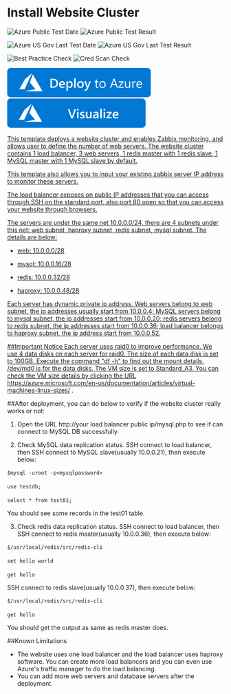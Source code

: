 # Install Website Cluster

![Azure Public Test Date](https://azurequickstartsservice.blob.core.windows.net/badges/website-cluster-centos/PublicLastTestDate.svg)
![Azure Public Test Result](https://azurequickstartsservice.blob.core.windows.net/badges/website-cluster-centos/PublicDeployment.svg)

![Azure US Gov Last Test Date](https://azurequickstartsservice.blob.core.windows.net/badges/website-cluster-centos/FairfaxLastTestDate.svg)
![Azure US Gov Last Test Result](https://azurequickstartsservice.blob.core.windows.net/badges/website-cluster-centos/FairfaxDeployment.svg)

![Best Practice Check](https://azurequickstartsservice.blob.core.windows.net/badges/website-cluster-centos/BestPracticeResult.svg)
![Cred Scan Check](https://azurequickstartsservice.blob.core.windows.net/badges/website-cluster-centos/CredScanResult.svg)

[![Deploy To Azure](https://raw.githubusercontent.com/Azure/azure-quickstart-templates/master/1-CONTRIBUTION-GUIDE/images/deploytoazure.svg?sanitize=true)](https://portal.azure.com/#create/Microsoft.Template/uri/https%3A%2F%2Fraw.githubusercontent.com%2FAzure%2Fazure-quickstart-templates%2Fmaster%2Fwebsite-cluster-centos%2Fazuredeploy.json)
[![Visualize](https://raw.githubusercontent.com/Azure/azure-quickstart-templates/master/1-CONTRIBUTION-GUIDE/images/visualizebutton.svg?sanitize=true)](http://armviz.io/#/?load=https%3A%2F%2Fraw.githubusercontent.com%2FAzure%2Fazure-quickstart-templates%2Fmaster%2Fwebsite-cluster-centos%2Fazuredeploy.json)

<a href="
http://armviz.io/#/?load=https%3A%2F%2Fraw.githubusercontent.com%2FAzure%2Fazure-quickstart-templates%2Fmaster%2Fwebsite-cluster-centos%2Fazuredeploy.json" target="_blank">

This template deploys a website cluster and enables Zabbix monitoring, and
allows user to define the number of web servers. The website cluster contains 1
load balancer, 3 web servers, 1 redis master with 1 redis slave, 1 MySQL master
with 1 MySQL slave by default.

This template also allows you to input your existing zabbix server IP address to
monitor these servers.

The load balancer exposes on public IP addresses that you can access through SSH
on the standard port, also port 80 open so that you can access your website
through browsers.

The servers are under the same net 10.0.0.0/24, there are 4 subnets under this
net: web subnet, haproxy subnet, redis subnet, mysql subnet. The details are
below:

- web: 10.0.0.0/28

- mysql: 10.0.0.16/28

- redis: 10.0.0.32/28

- haproxy: 10.0.0.48/28

Each server has dynamic private ip address. Web servers belong to web subnet,
the ip addresses usually start from 10.0.0.4; MySQL servers belong to mysql
subnet, the ip addresses start from 10.0.0.20; redis servers belong to redis
subnet, the ip addresses start from 10.0.0.36; load balancer belongs to haproxy
subnet, the ip address start from 10.0.0.52.

##Important Notice Each server uses raid0 to improve performance. We use 4 data
disks on each server for raid0. The size of each data disk is set to 100GB.
Execute the command "df -h" to find out the mount details, /dev/md0 is for the
data disks. The VM size is set to Standard_A3. You can check the VM size details
by clicking the URL
https://azure.microsoft.com/en-us/documentation/articles/virtual-machines-linux-sizes/
.

##After deployment, you can do below to verify if the website cluster really
works or not:

1. Open the URL http://your load balancer public ip/mysql.php to see if can
   connect to MySQL DB successfully.

2. Check MySQL data replication status. SSH connect to load balancer, then SSH
   connect to MySQL slave(usually 10.0.0.21), then execute below:

```
$mysql -uroot -p<mysqlpassword>

use testdb;

select * from test01;
```

You should see some records in the test01 table.

3. Check redis data replication status. SSH connect to load balancer, then SSH
   connect to redis master(usually 10.0.0.36), then execute below:

```
$/usr/local/redis/src/redis-cli

set hello world

get hello
```

SSH connect to redis slave(usually 10.0.0.37), then execute below:

```
$/usr/local/redis/src/redis-cli

get hello
```

You should get the output as same as redis master does.

##Known Limitations

- The website uses one load balancer and the load balancer uses haproxy
  software. You can create more load balancers and you can even use Azure's
  traffic manager to do the load balancing.
- You can add more web servers and database servers after the deployment.
